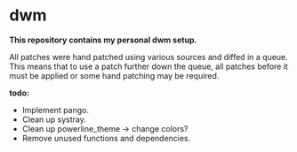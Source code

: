 dwm
=====
**This repository contains my personal dwm setup.**


All patches were hand patched using various sources and diffed in a queue. This means that to use a patch further down the queue, all patches before it must be applied or some hand patching may be required.


**todo:**
* Implement pango.
* Clean up systray.
* Clean up powerline_theme -> change colors?
* Remove unused functions and dependencies.
